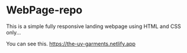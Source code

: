 # WebPage-repo
This is a simple fully responsive landing webpage using HTML and CSS only...


You can see this.
https://the-uv-garments.netlify.app


